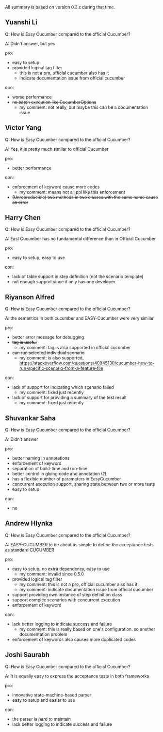 All summary is based on version 0.3.x during that time.

## Yuanshi Li

Q: How is Easy Cucumber compared to the official Cucumber?

A: Didn't answer, but yes

pro:

- easy to setup
- provided logical tag filter
  - this is not a pro, official cucumber also has it
  - indicate documentation issue from official cucumber

con:

- worse performance
- ~~no batch execution like CucumberOptions~~
  - my comment: not really, but maybe this can be a documentation issue

## Victor Yang

Q: How is Easy Cucumber compared to the official Cucumber?

A: Yes, it is pretty much similar to official Cucumber

pro:

- better performance

con:

- enforcement of keyword cause more codes
  - my comment: means not all ppl like this enforcement
- ~~(Unreproducible) two methods in two classes with the same name cause an error~~

## Harry Chen

Q: How is Easy Cucumber compared to the official Cucumber?

A: East Cucumber has no fundamental difference than in Official Cucumber

pro:

- easy to setup, easy to use

con:

- lack of table support in step definition (not the scenario template)
- not enough support since it only has one developer

## Riyanson Alfred

Q: How is Easy Cucumber compared to the official Cucumber?

A: the semantics in both cucumber and EASY-Cucumber were very similar

pro:

- better error message for debugging
- ~~tag is useful~~
  - my comment: tag is also supported in official cucumber
- ~~can run selected individual scenario~~
  - my comment: is also supported, https://stackoverflow.com/questions/40945130/cucumber-how-to-run-specific-scenario-from-a-feature-file

con:

- lack of support for indicating which scenario failed
  - my comment: fixed just recently
- lack of support for providing a summary of the test result
  - my comment: fixed just recently

## Shuvankar Saha

Q: How is Easy Cucumber compared to the official Cucumber?

A: Didn't answer

pro:

- better naming in annotations
- enforcement of keyword
- separation of build-time and run-time
- better control in gluing code and annotation (?)
- has a flexible number of parameters in EasyCucumber
- concurrent execution support, sharing state between two or more tests
- easy to setup

con:

- no

## Andrew Hlynka

Q: How is Easy Cucumber compared to the official Cucumber?

A: EASY-CUCUMBER to be about as simple to define the acceptance tests as standard CUCUMBER


pro:

- easy to setup, no extra dependency, easy to use
  - my comment: invalid since 0.5.0
- provided logical tag filter
  - my comment: this is not a pro, official cucumber also has it
  - my comment: indicate documentation issue from official cucumber
- support providing own instance of step definition class
- support complex scenarios with concurrent execution
- enforcement of keyword

con:

- lack better logging to indicate success and failure
  - my comment: this is really based on one's configuration. so another documentation problem
- enforcement of keywords also causes more duplicated codes

## Joshi Saurabh

Q: How is Easy Cucumber compared to the official Cucumber?

A: It is equally easy to express the acceptance tests in both frameworks

pro:

- innovative state-machine-based parser
- easy to setup and easier to use

con:

- the parser is hard to maintain
- lack better logging to indicate success and failure

